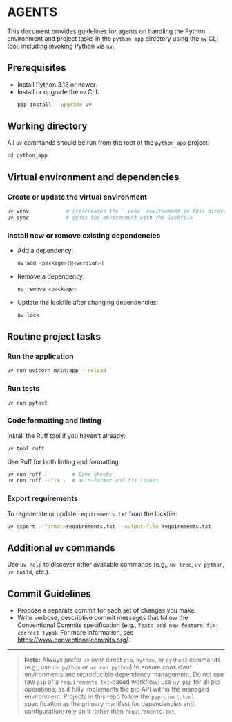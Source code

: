 # AGENTS

This document provides guidelines for agents on handling the Python environment and project tasks
in the `python_app` directory using the `uv` CLI tool, including invoking Python via `uv`.

## Prerequisites

- Install Python 3.13 or newer.
- Install or upgrade the `uv` CLI:
  ```bash
  pip install --upgrade uv
  ```

## Working directory

All `uv` commands should be run from the root of the `python_app` project:

```bash
cd python_app
```

## Virtual environment and dependencies

### Create or update the virtual environment

```bash
uv venv            # (re)creates the `.venv` environment in this directory
uv sync            # syncs the environment with the lockfile
```

### Install new or remove existing dependencies

- Add a dependency:
  ```bash
  uv add <package>[@<version>]
  ```
- Remove a dependency:
  ```bash
  uv remove <package>
  ```
- Update the lockfile after changing dependencies:
  ```bash
  uv lock
  ```

## Routine project tasks

### Run the application

```bash
uv run uvicorn main:app --reload
```

### Run tests

```bash
uv run pytest
```

### Code formatting and linting

Install the Ruff tool if you haven't already:

```bash
uv tool ruff
```

Use Ruff for both linting and formatting:

```bash
uv run ruff .        # lint checks
uv run ruff --fix .  # auto-format and fix issues
```

### Export requirements

To regenerate or update `requirements.txt` from the lockfile:

```bash
uv export --format=requirements.txt --output-file requirements.txt
```

## Additional `uv` commands

Use `uv help` to discover other available commands (e.g., `uv tree`, `uv python`, `uv build`, etc.).

## Commit Guidelines

- Propose a separate commit for each set of changes you make.
- Write verbose, descriptive commit messages that follow the Conventional Commits specification (e.g., `feat: add new feature`, `fix: correct typo`). For more information, see https://www.conventionalcommits.org/.

---

> **Note:** Always prefer `uv` over direct `pip`, `python`, or `python3` commands (e.g., use `uv python` or `uv run python`) to ensure consistent environments and reproducible dependency management.
> Do not use raw `pip` or a `requirements.txt`‑based workflow; use `uv pip` for all pip operations, as it fully implements the pip API within the managed environment.
> Projects in this repo follow the `pyproject.toml` specification as the primary manifest for dependencies and configuration; rely on it rather than `requirements.txt`.

